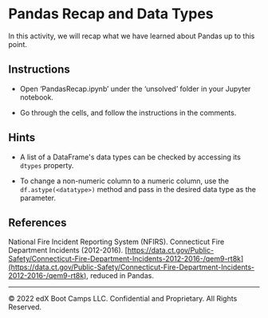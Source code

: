 # Pandas Recap and Data Types

In this activity, we will recap what we have learned about Pandas up to this point.

## Instructions

* Open ‘PandasRecap.ipynb’ under the ‘unsolved’ folder in your Jupyter notebook.

* Go through the cells, and follow the instructions in the comments.

## Hints

* A list of a DataFrame's data types can be checked by accessing its `dtypes` property.

* To change a non-numeric column to a numeric column, use the `df.astype(<datatype>)` method and pass in the desired data type as the parameter.

## References

National Fire Incident Reporting System (NFIRS). Connecticut Fire Department Incidents (2012-2016). [https://data.ct.gov/Public-Safety/Connecticut-Fire-Department-Incidents-2012-2016-/qem9-rt8k](https://data.ct.gov/Public-Safety/Connecticut-Fire-Department-Incidents-2012-2016-/qem9-rt8k), reduced in Pandas.

---

© 2022 edX Boot Camps LLC. Confidential and Proprietary. All Rights Reserved.
